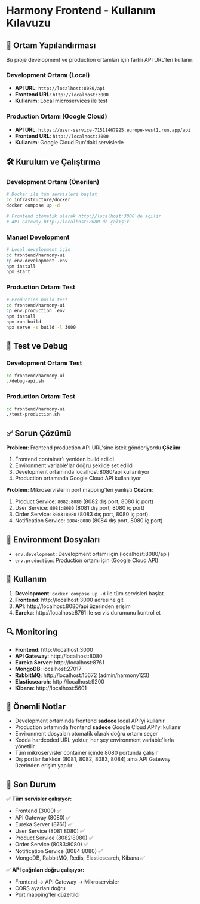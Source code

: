 # Harmony Frontend - Kullanım Kılavuzu

## 🚀 Ortam Yapılandırması

Bu proje development ve production ortamları için farklı API URL'leri kullanır:

### Development Ortamı (Local)
- **API URL**: `http://localhost:8080/api`
- **Frontend URL**: `http://localhost:3000`
- **Kullanım**: Local microservices ile test

### Production Ortamı (Google Cloud)
- **API URL**: `https://user-service-71511467925.europe-west1.run.app/api`
- **Frontend URL**: `http://localhost:3000`
- **Kullanım**: Google Cloud Run'daki servislerle

## 🛠️ Kurulum ve Çalıştırma

### Development Ortamı (Önerilen)
```bash
# Docker ile tüm servisleri başlat
cd infrastructure/docker
docker compose up -d

# Frontend otomatik olarak http://localhost:3000'de açılır
# API Gateway http://localhost:8080'de çalışır
```

### Manuel Development
```bash
# Local development için
cd frontend/harmony-ui
cp env.development .env
npm install
npm start
```

### Production Ortamı Test
```bash
# Production build test
cd frontend/harmony-ui
cp env.production .env
npm install
npm run build
npx serve -s build -l 3000
```

## 🔧 Test ve Debug

### Development Ortamı Test
```bash
cd frontend/harmony-ui
./debug-api.sh
```

### Production Ortamı Test
```bash
cd frontend/harmony-ui
./test-production.sh
```

## ✅ Sorun Çözümü

**Problem**: Frontend production API URL'sine istek gönderiyordu
**Çözüm**: 
1. Frontend container'ı yeniden build edildi
2. Environment variable'lar doğru şekilde set edildi
3. Development ortamında localhost:8080/api kullanılıyor
4. Production ortamında Google Cloud API kullanılıyor

**Problem**: Mikroservislerin port mapping'leri yanlıştı
**Çözüm**:
1. Product Service: `8082:8080` (8082 dış port, 8080 iç port)
2. User Service: `8081:8080` (8081 dış port, 8080 iç port)
3. Order Service: `8083:8080` (8083 dış port, 8080 iç port)
4. Notification Service: `8084:8080` (8084 dış port, 8080 iç port)

## 📁 Environment Dosyaları

- `env.development`: Development ortamı için (localhost:8080/api)
- `env.production`: Production ortamı için (Google Cloud API)

## 🎯 Kullanım

1. **Development**: `docker compose up -d` ile tüm servisleri başlat
2. **Frontend**: http://localhost:3000 adresine git
3. **API**: http://localhost:8080/api üzerinden erişim
4. **Eureka**: http://localhost:8761 ile servis durumunu kontrol et

## 🔍 Monitoring

- **Frontend**: http://localhost:3000
- **API Gateway**: http://localhost:8080
- **Eureka Server**: http://localhost:8761
- **MongoDB**: localhost:27017
- **RabbitMQ**: http://localhost:15672 (admin/harmony123)
- **Elasticsearch**: http://localhost:9200
- **Kibana**: http://localhost:5601

## 🚨 Önemli Notlar

- Development ortamında frontend **sadece** local API'yi kullanır
- Production ortamında frontend **sadece** Google Cloud API'yi kullanır
- Environment dosyaları otomatik olarak doğru ortamı seçer
- Kodda hardcoded URL yoktur, her şey environment variable'larla yönetilir
- Tüm mikroservisler container içinde 8080 portunda çalışır
- Dış portlar farklıdır (8081, 8082, 8083, 8084) ama API Gateway üzerinden erişim yapılır

## 🎉 Son Durum

✅ **Tüm servisler çalışıyor:**
- Frontend (3000) ✅
- API Gateway (8080) ✅
- Eureka Server (8761) ✅
- User Service (8081:8080) ✅
- Product Service (8082:8080) ✅
- Order Service (8083:8080) ✅
- Notification Service (8084:8080) ✅
- MongoDB, RabbitMQ, Redis, Elasticsearch, Kibana ✅

✅ **API çağrıları doğru çalışıyor:**
- Frontend → API Gateway → Mikroservisler
- CORS ayarları doğru
- Port mapping'ler düzeltildi